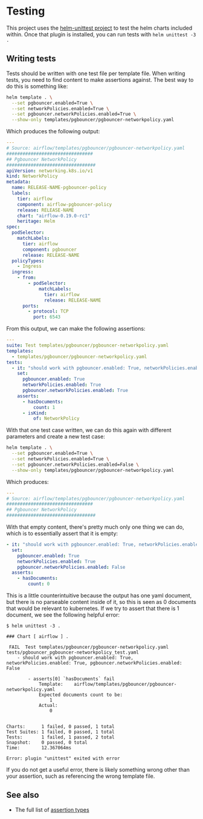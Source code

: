 # Testing

This project uses the [helm-unittest project](https://github.com/quintush/helm-unittest) to test the helm charts included within. Once that plugin is installed, you can run tests with `helm unittest -3 .`

## Writing tests

Tests should be written with one test file per template file. When writing tests, you need to find content to make assertions against. The best way to do this is something like:

```sh
helm template . \
  --set pgbouncer.enabled=True \
  --set networkPolicies.enabled=True \
  --set pgbouncer.networkPolicies.enabled=True \
  --show-only templates/pgbouncer/pgbouncer-networkpolicy.yaml
```

Which produces the following output:

```yaml
---
# Source: airflow/templates/pgbouncer/pgbouncer-networkpolicy.yaml
################################
## Pgbouncer NetworkPolicy
#################################
apiVersion: networking.k8s.io/v1
kind: NetworkPolicy
metadata:
  name: RELEASE-NAME-pgbouncer-policy
  labels:
    tier: airflow
    component: airflow-pgbouncer-policy
    release: RELEASE-NAME
    chart: "airflow-0.19.0-rc1"
    heritage: Helm
spec:
  podSelector:
    matchLabels:
      tier: airflow
      component: pgbouncer
      release: RELEASE-NAME
  policyTypes:
    - Ingress
  ingress:
    - from:
        - podSelector:
            matchLabels:
              tier: airflow
              release: RELEASE-NAME
      ports:
        - protocol: TCP
          port: 6543
```

From this output, we can make the following assertions:

```yaml
---
suite: Test templates/pgbouncer/pgbouncer-networkpolicy.yaml
templates:
  - templates/pgbouncer/pgbouncer-networkpolicy.yaml
tests:
  - it: "should work with pgbouncer.enabled: True, networkPolicies.enabled: True, pgbouncer.networkPolicies.enabled: True"
    set:
      pgbouncer.enabled: True
      networkPolicies.enabled: True
      pgbouncer.networkPolicies.enabled: True
    asserts:
      - hasDocuments:
          count: 1
      - isKind:
          of: NetworkPolicy
```

With that one test case written, we can do this again with different parameters and create a new test case:

```sh
helm template . \
  --set pgbouncer.enabled=True \
  --set networkPolicies.enabled=True \
  --set pgbouncer.networkPolicies.enabled=False \
  --show-only templates/pgbouncer/pgbouncer-networkpolicy.yaml
```

Which produces:

```yaml
---
# Source: airflow/templates/pgbouncer/pgbouncer-networkpolicy.yaml
################################
## Pgbouncer NetworkPolicy
#################################
```

With that empty content, there's pretty much only one thing we can do, which is to essentially assert that it is empty:

```yaml
- it: "should work with pgbouncer.enabled: True, networkPolicies.enabled: True, pgbouncer.networkPolicies.enabled: False"
  set:
    pgbouncer.enabled: True
    networkPolicies.enabled: True
    pgbouncer.networkPolicies.enabled: False
  asserts:
    - hasDocuments:
        count: 0
```

This is a little counterintuitive because the output has one yaml document, but there is no parseable content inside of it, so this is seen as 0 documents that would be relevant to kubernetes. If we try to assert that there is 1 document, we see the following helpful error:

```
$ helm unittest -3 .

### Chart [ airflow ] .

 FAIL  Test templates/pgbouncer/pgbouncer-networkpolicy.yaml    tests/pgbouncer_pgbouncer-networkpolicy_test.yaml
    - should work with pgbouncer.enabled: True, networkPolicies.enabled: True, pgbouncer.networkPolicies.enabled: False

        - asserts[0] `hasDocuments` fail
            Template:    airflow/templates/pgbouncer/pgbouncer-networkpolicy.yaml
            Expected documents count to be:
                1
            Actual:
                0


Charts:      1 failed, 0 passed, 1 total
Test Suites: 1 failed, 0 passed, 1 total
Tests:       1 failed, 1 passed, 2 total
Snapshot:    0 passed, 0 total
Time:        12.367064ms

Error: plugin "unittest" exited with error
```

If you do not get a useful error, there is likely something wrong other than your assertion, such as referencing the wrong template file.

## See also

- The full list of [assertion types](https://github.com/quintush/helm-unittest/blob/master/DOCUMENT.md#assertion-types)

